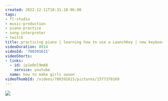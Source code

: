 ```yaml
---
created: 2022-12-11T18:31:10-06:00
tags:
- fl-studio
- music-production
- piano-practice
- song-interpreter
- twitch
title: practicing piano | learning how to use a LaunchKey | new keyboard!
videoDuration: 8914
videoId: '780391615'
videoShorts:
- links:
  - id: ip1eOnl9mA8
    service: youtube
  name: how to make girls swoon
videoThumbId: /videos/780391615/pictures/1577370169
---
```


![](20221212003110.jpg)
